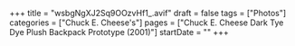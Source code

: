 +++
title = "wsbgNgXJ2Sq9OOzvHf1_.avif"
draft = false
tags = ["Photos"]
categories = ["Chuck E. Cheese's"]
pages = ["Chuck E. Cheese Dark Tye Dye Plush Backpack Prototype (2001)"]
startDate = ""
+++
